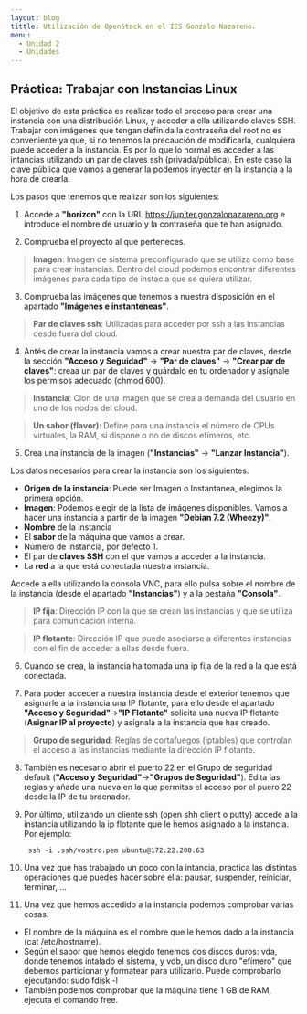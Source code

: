 ```yaml
---
layout: blog
tittle: Utilización de OpenStack en el IES Gonzalo Nazareno.  
menu:
  - Unidad 2
  - Unidades
---
```

## Práctica: Trabajar con Instancias Linux

El objetivo de esta práctica es realizar todo el proceso para crear una instancia con una distribución Linux, y acceder a ella utilizando claves SSH.
Trabajar con imágenes que tengan definida la contraseña del root no es conveniente ya que, si no tenemos la precaución de modificarla, cualquiera puede acceder a la instancia. Es por lo que lo normal es acceder a las intancias utilizando un par de claves ssh (privada/pública). En este caso la clave pública que vamos a generar la podemos inyectar en la instancia a la hora de crearla.

Los pasos que tenemos que realizar son los siguientes:

1) Accede a **"horizon"** con la URL https://jupiter.gonzalonazareno.org e introduce el nombre de usuario y la contraseña que te han asignado.

2) Comprueba el proyecto al que perteneces.

> **Imagen**: Imagen de sistema preconfigurado que se utiliza como base para crear instancias. Dentro del cloud podemos encontrar diferentes imágenes para cada tipo de instacia que se quiera utilizar.

3) Comprueba las imágenes que tenemos a nuestra disposición en el apartado **"Imágenes e instanteneas"**.

> **Par de claves ssh**: Utilizadas para acceder por ssh a las instancias desde fuera del cloud.

4) Antés de crear la instancia vamos a crear nuestra par de claves, desde la sección **"Acceso y Seguidad"** -> **"Par de claves"** -> **"Crear par de claves"**: creaa un par de claves y guárdalo en tu ordenador y asígnale los permisos adecuado (chmod 600).

> **Instancia**: Clon de una imagen que se crea a demanda del usuario en uno de los nodos del cloud.

> **Un sabor (flavor)**: Define para una instancia el número de CPUs virtuales, la RAM, si dispone o no de discos efímeros, etc.

5) Crea una instancia de la imagen (**"Instancias"** -> **"Lanzar Instancia"**).

Los datos necesarios para crear la instancia son los siguientes:

* **Origen de la instancia**: Puede ser Imagen o Instantanea, elegimos la primera opción.
* **Imagen**: Podemos elegir de la lista de imágenes disponibles. Vamos a hacer una instancia a partir de la imagen **"Debian 7.2 (Wheezy)"**.
* **Nombre** de la instancia
* El **sabor** de la máquina que vamos a crear.
* Número de instancia, por defecto 1.
* El par de **claves SSH** con el que vamos a acceder a la instancia.
* La **red** a la que está conectada nuestra instancia.

Accede a ella utilizando la consola VNC, para ello pulsa sobre el nombre de la instancia (desde el apartado **"Instancias"**) y a la pestaña **"Consola"**.

> **IP fija**: Dirección IP con la que se crean las instancias y que se utiliza para comunicación interna.

> **IP flotante**: Dirección IP que puede asociarse a diferentes instancias con el fin de acceder a ellas desde fuera.

6) Cuando se crea, la instancia ha tomada una ip fija de la red a la que está conectada.

7)  Para poder acceder a nuestra instancia desde el exterior tenemos que asignarle a la instancia una IP flotante, para ello desde el apartado **"Acceso y Seguridad"**->**"IP Flotante"** solicita una nueva IP flotante (**Asignar IP al proyecto**) y asígnala a la instancia que has creado.

> **Grupo de seguridad**: Reglas de cortafuegos (iptables) que controlan el acceso a las instancias mediante la dirección IP flotante.

8) También es necesario abrir el puerto 22 en el Grupo de seguridad default (**"Acceso y Seguridad"**->**"Grupos de Seguridad"**). Edita las reglas y añade una nueva en la que permitas el acceso por el puero 22 desde la IP de tu ordenador.

9) Por último, utilizando un cliente ssh (open shh client o putty) accede a la instancia utilizando la ip flotante que le hemos asignado a la instancia. Por ejemplo:

        ssh -i .ssh/vostro.pem ubuntu@172.22.200.63

10) Una vez que has trabajado un poco con la intancia, practica las distintas operaciones que puedes hacer sobre ella: pausar, suspender, reiniciar, terminar, ...

11) Una vez que hemos accedido a la instancia podemos comprobar varias cosas:

* El nombre de la máquina es el nombre que le hemos dado a la instancia (cat /etc/hostname).
* Según el sabor que hemos elegido tenemos dos discos duros: vda, donde tenemos intalado el sistema, y vdb, un disco duro "efímero" que debemos particionar y formatear para utilizarlo. Puede comprobarlo ejecutando: sudo fdisk -l
* También podemos comprobar que la máquina tiene 1 GB de RAM, ejecuta el comando free.
